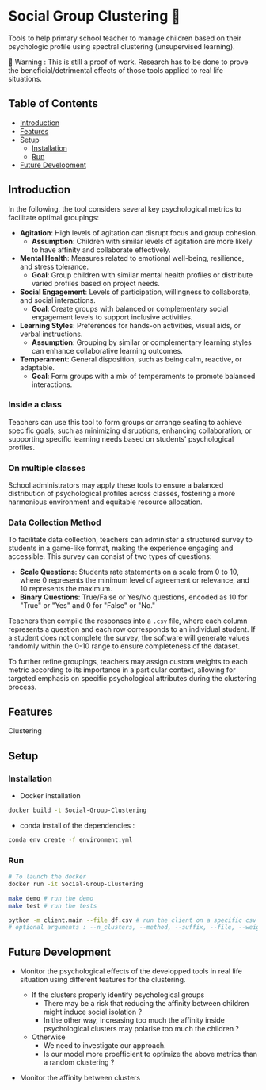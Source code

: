 # Social Group Clustering 🎒

Tools to help primary school teacher to manage children based on their psychologic profile using spectral clustering (unsupervised learning).

🚧 Warning  : This is still a proof of work. Research has to be done to prove the beneficial/detrimental effects of those tools applied to real life situations.

## Table of Contents

- [Introduction](#introduction)
- [Features](#features)
- Setup
    - [Installation](#installation)
    - [Run](#run)
- [Future Development](#future-development)

## Introduction

In the following, the tool considers several key psychological metrics to facilitate optimal groupings:

- **Agitation**: High levels of agitation can disrupt focus and group cohesion.
    - **Assumption**: Children with similar levels of agitation are more likely to have affinity and collaborate effectively.
- **Mental Health**: Measures related to emotional well-being, resilience, and stress tolerance.
    - **Goal**: Group children with similar mental health profiles or distribute varied profiles based on project needs.
- **Social Engagement**: Levels of participation, willingness to collaborate, and social interactions.
    - **Goal**: Create groups with balanced or complementary social engagement levels to support inclusive activities.
- **Learning Styles**: Preferences for hands-on activities, visual aids, or verbal instructions.
    - **Assumption**: Grouping by similar or complementary learning styles can enhance collaborative learning outcomes.
- **Temperament**: General disposition, such as being calm, reactive, or adaptable.
    - **Goal**: Form groups with a mix of temperaments to promote balanced interactions.

### Inside a class

Teachers can use this tool to form groups or arrange seating to achieve specific goals, such as minimizing disruptions, enhancing collaboration, or supporting specific learning needs based on students' psychological profiles.

### On multiple classes

School administrators may apply these tools to ensure a balanced distribution of psychological profiles across classes, fostering a more harmonious environment and equitable resource allocation.

### Data Collection Method

To facilitate data collection, teachers can administer a structured survey to students in a game-like format, making the experience engaging and accessible. This survey can consist of two types of questions:

- **Scale Questions**: Students rate statements on a scale from 0 to 10, where 0 represents the minimum level of agreement or relevance, and 10 represents the maximum. 
- **Binary Questions**: True/False or Yes/No questions, encoded as 10 for "True" or "Yes" and 0 for "False" or "No."

Teachers then compile the responses into a `.csv` file, where each column represents a question and each row corresponds to an individual student. If a student does not complete the survey, the software will generate values randomly within the 0-10 range to ensure completeness of the dataset.

To further refine groupings, teachers may assign custom weights to each metric according to its importance in a particular context, allowing for targeted emphasis on specific psychological attributes during the clustering process.


## Features

Clustering

## Setup

### Installation

- Docker installation
```sh
docker build -t Social-Group-Clustering
```

- conda install of the dependencies :
```sh
conda env create -f environment.yml
```

### Run

```sh
# To launch the docker
docker run -it Social-Group-Clustering
```

```sh
make demo # run the demo
make test # run the tests

python -m client.main --file df.csv # run the client on a specific csv
# optional arguments : --n_clusters, --method, --suffix, --file, --weights
```

## Future Development

- Monitor the psychological effects of the developped tools in real life situation using different features for the clustering.
    - If the clusters properly identify psychological groups
        - There may be a risk that reducing the affinity between children might induce social isolation ?
        - In the other way, increasing too much the affinity inside psychological clusters may polarise too much the children ?
    - Otherwise
        - We need to investigate our approach.
        - Is our model more proefficient to optimize the above metrics than a random clustering ?

- Monitor the affinity between clusters